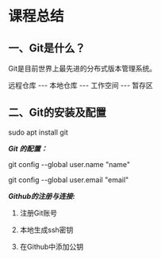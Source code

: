 # 课程总结

## 一、Git是什么？

Git是目前世界上最先进的分布式版本管理系统。

远程仓库 --- 本地仓库 --- 工作空间 --- 暂存区

## 二、Git的安装及配置

sudo apt install git

***Git 的配置：***

git config --global user.name "name"

git config --global user.email "email"

***Github的注册与连接:***

1. 注册Git账号

2. 本地生成ssh密钥
3. 在Github中添加公钥
